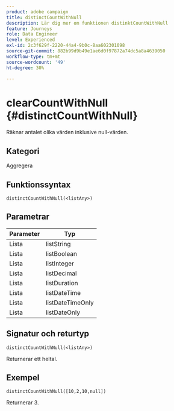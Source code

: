 ```yaml
---
product: adobe campaign
title: distinctCountWithNull
description: Lär dig mer om funktionen distinktCountWithNull
feature: Journeys
role: Data Engineer
level: Experienced
exl-id: 2c3f629f-2220-44a4-9b0c-8aa602301098
source-git-commit: 882b99d9b49e1ae6d0f97872a74dc5a8a4639050
workflow-type: tm+mt
source-wordcount: '49'
ht-degree: 30%

---
```


# clearCountWithNull {#distinctCountWithNull}

Räknar antalet olika värden inklusive null-värden.

## Kategori

Aggregera

## Funktionssyntax

`distinctCountWithNull(<listAny>)`

## Parametrar

| Parameter | Typ |
|-----------|------------------|
| Lista | listString |
| Lista | listBoolean |
| Lista | listInteger |
| Lista | listDecimal |
| Lista | listDuration |
| Lista | listDateTime |
| Lista | listDateTimeOnly |
| Lista | listDateOnly |

## Signatur och returtyp

`distinctCountWithNull(<listAny>)`

Returnerar ett heltal.

## Exempel

`distinctCountWithNull([10,2,10,null])`

Returnerar 3.
